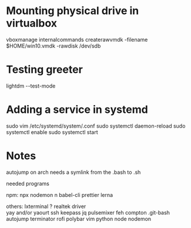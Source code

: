 # Mounting physical drive in virtualbox
vboxmanage internalcommands createrawvmdk -filename $HOME/win10.vmdk -rawdisk /dev/sdb

# Testing greeter
lightdm --test-mode

# Adding a service in systemd
sudo vim /etc/systemd/system/<serviceName>.conf
sudo systemctl daemon-reload
sudo systemctl <serviceName> enable
sudo systemctl <serviceName> start 

# Notes

autojump on arch needs a symlink from the .bash to .sh

needed programs

npm:
  npx
  nodemon
  n
  babel-cli
  prettier
  lerna

others:
  lxterminal ?
  realtek driver  
  yay and/or yaourt
  ssh
  keepass
  jq
  pulsemixer
  feh
  compton
  .git-bash
  autojump
  terminator
  rofi
  polybar
  vim
  python
  node
  nodemon
